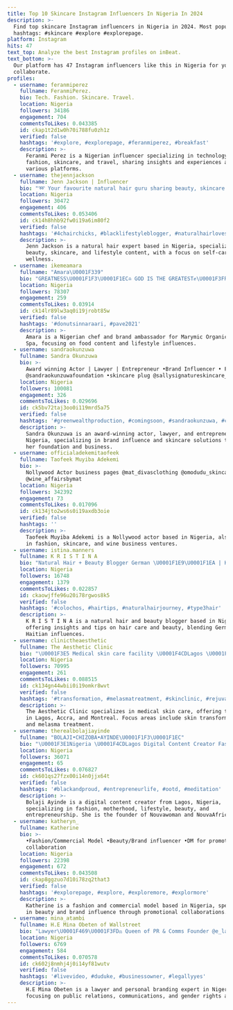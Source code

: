 ```yaml
---
title: Top 10 Skincare Instagram Influencers In Nigeria In 2024
description: >-
  Find top skincare Instagram influencers in Nigeria in 2024. Most popular
  hashtags: #skincare #explore #explorepage.
platform: Instagram
hits: 47
text_top: Analyze the best Instagram profiles on inBeat.
text_bottom: >-
  Our platform has 47 Instagram influencers like this in Nigeria for you to
  collaborate.
profiles:
  - username: feranmiperez
    fullname: FeranmiPerez.
    bio: Tech. Fashion. Skincare. Travel.
    location: Nigeria
    followers: 34186
    engagement: 704
    commentsToLikes: 0.043385
    id: ckap1t2d1w0h70i788fu0zh1z
    verified: false
    hashtags: '#explore, #explorepage, #feranmiperez, #breakfast'
    description: >-
      Feranmi Perez is a Nigerian influencer specializing in technology,
      fashion, skincare, and travel, sharing insights and experiences across
      various platforms.
  - username: thejennjackson
    fullname: Jenn Jackson | Influencer
    bio: "➿ Your favourite natural hair guru sharing beauty, skincare and lifestyle tips! ➿ \U0001F3ACYouTube: 135k+ \U0001F48C jenn@itsjennj.com ✨ \U0001F447\U0001F3FDGet your self-care box\U0001F447\U0001F3FD✨"
    location: Nigeria
    followers: 30472
    engagement: 406
    commentsToLikes: 0.053406
    id: ck14h8hhb92fw0i19a6im80f2
    verified: false
    hashtags: '#4chairchicks, #blacklifestyleblogger, #naturalhairloves, #4cnaturalhair'
    description: >-
      Jenn Jackson is a natural hair expert based in Nigeria, specializing in
      beauty, skincare, and lifestyle content, with a focus on self-care and
      wellness.
  - username: ikemeamara
    fullname: "Amara\U0001F339"
    bio: "GREATNESS\U0001F1F3\U0001F1EC♎️ GOD IS THE GREATEST✊\U0001F3FF HALA MADRID!⚽️ EXTROVERT ☺️ BRAND AMBASSADOR @marymic_organic_skincare_spa BRAND INFLUENCER! Chef \U0001F469‍\U0001F373"
    location: Nigeria
    followers: 78307
    engagement: 259
    commentsToLikes: 0.03914
    id: ck14lr89lw3aq0i19jrobt85w
    verified: false
    hashtags: '#donutsinnaraari, #pave2021'
    description: >-
      Amara is a Nigerian chef and brand ambassador for Marymic Organic Skincare
      Spa, focusing on food content and lifestyle influences.
  - username: sandraokunzuwa
    fullname: Sandra Okunzuwa
    bio: >-
      Award winning Actor | Lawyer | Entrepreneur •Brand Influencer • Founder
      @sandraokunzuwafoundation •skincare plug @sallysignatureskincare_hair
    location: Nigeria
    followers: 100081
    engagement: 326
    commentsToLikes: 0.029696
    id: ck5bv72taj3oo0i119mrd5a75
    verified: false
    hashtags: '#greenwealthproduction, #comingsoon, #sandraokunzuwa, #coolkidvibes'
    description: >-
      Sandra Okunzuwa is an award-winning actor, lawyer, and entrepreneur from
      Nigeria, specializing in brand influence and skincare solutions through
      her foundation and business.
  - username: officialadekemitaofeek
    fullname: Taofeek Muyiba Adekemi
    bio: >-
      Nollywood Actor business pages @mat_divasclothing @omodudu_skincare
      @wine_affairsbymat
    location: Nigeria
    followers: 342392
    engagement: 73
    commentsToLikes: 0.017096
    id: ck134jto2ws6s0i19axdb3oie
    verified: false
    hashtags: ''
    description: >-
      Taofeek Muyiba Adekemi is a Nollywood actor based in Nigeria, also engaged
      in fashion, skincare, and wine business ventures.
  - username: istina.manners
    fullname: K R I S T I N A
    bio: "Natural Hair + Beauty Blogger German \U0001F1E9\U0001F1EA | Haitian \U0001F1ED\U0001F1F9"
    location: Nigeria
    followers: 16748
    engagement: 1379
    commentsToLikes: 0.022857
    id: ckaowjffe96u20i78rgwos8k5
    verified: false
    hashtags: '#colochos, #hairtips, #naturalhairjourney, #type3hair'
    description: >-
      K R I S T I N A is a natural hair and beauty blogger based in Nigeria,
      offering insights and tips on hair care and beauty, blending German and
      Haitian influences.
  - username: clinictheaesthetic
    fullname: The Aesthetic Clinic
    bio: "\U0001F3E5 Medical skin care facility \U0001F4CDLagos \U0001F1F3\U0001F1EC 08167832231,07014753123 \U0001F4CDAccra \U0001F1EC\U0001F1ED 501213281 \U0001F4CDMontreal \U0001F1E8\U0001F1E6 5149712583 \U0001F9F4 @rejuvaskinnn \U0001F3EB @instituteofaesthetics_"
    location: Nigeria
    followers: 70995
    engagement: 261
    commentsToLikes: 0.088515
    id: ck134gn44wbii0i19omkr8wvt
    verified: false
    hashtags: '#transformation, #melasmatreatment, #skinclinic, #rejuvaclinicaltrials'
    description: >-
      The Aesthetic Clinic specializes in medical skin care, offering treatments
      in Lagos, Accra, and Montreal. Focus areas include skin transformations
      and melasma treatment.
  - username: therealbolajiayinde
    fullname: "BOLAJI•CHIZOBA•AYINDE\U0001F1F3\U0001F1EC"
    bio: "\U0001F3E1Nigeria \U0001F4CDLagos Digital Content Creator Fashion|Motherhood|Lifestyle|Beauty|Entreprenuer \U0001F4E9Bolaji-ayinde@live.co.uk Founder @nouvawoman @nouvaafrica"
    location: Nigeria
    followers: 36071
    engagement: 65
    commentsToLikes: 0.076827
    id: ck601qs27fzx00i14n0jjx64t
    verified: false
    hashtags: '#blackandproud, #entrepreneurlife, #ootd, #meditation'
    description: >-
      Bolaji Ayinde is a digital content creator from Lagos, Nigeria,
      specializing in fashion, motherhood, lifestyle, beauty, and
      entrepreneurship. She is the founder of Nouvawoman and NouvaAfrica.
  - username: katheryn_
    fullname: Katherine
    bio: >-
      •Fashion/Commercial Model •Beauty/Brand influencer •DM for promotion/ Paid
      collaboration
    location: Nigeria
    followers: 22398
    engagement: 672
    commentsToLikes: 0.043508
    id: ckap8ggzuo7d10i78zq2that3
    verified: false
    hashtags: '#explorepage, #explore, #exploremore, #explormore'
    description: >-
      Katherine is a fashion and commercial model based in Nigeria, specializing
      in beauty and brand influence through promotional collaborations.
  - username: mina_atambi
    fullname: H.E Mina Obeten of Wallstreet
    bio: "Lawyer\U0001F469\U0001F3FD‍⚖️ Queen of PR & Comms Founder @e_lawyer_nigeria @theamazontribe Personal branding Expert Gender Rights Advocate ABBA’s bondservant Wife\U0001F48D"
    location: Nigeria
    followers: 6769
    engagement: 584
    commentsToLikes: 0.070578
    id: ck602j8nmhj4j0i14yf81wutv
    verified: false
    hashtags: '#livevideo, #duduke, #businessowner, #legallyyes'
    description: >-
      H.E Mina Obeten is a lawyer and personal branding expert in Nigeria,
      focusing on public relations, communications, and gender rights advocacy.
---
```


